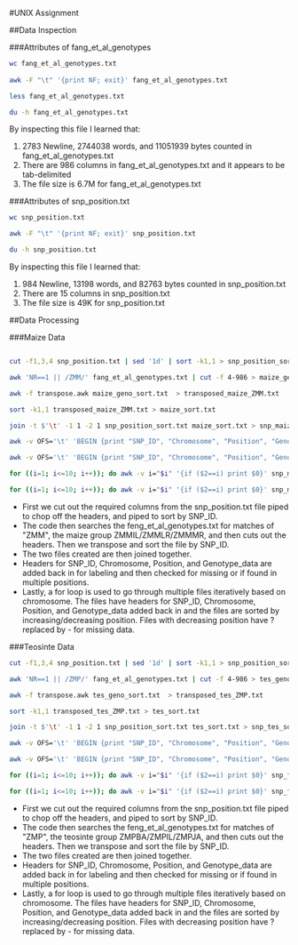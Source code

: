 #UNIX Assignment

##Data Inspection

###Attributes of fang_et_al_genotypes

```sh
wc fang_et_al_genotypes.txt
 
awk -F "\t" '{print NF; exit}' fang_et_al_genotypes.txt

less fang_et_al_genotypes.txt

du -h fang_et_al_genotypes.txt

```

By inspecting this file I learned that:

1. 2783 Newline, 2744038 words, and 11051939 bytes counted in fang_et_al_genotypes.txt
2. There are 986 columns in fang_et_al_genotypes.txt and it appears to be tab-delimited 
3. The file size is 6.7M for fang_et_al_genotypes.txt


###Attributes of snp_position.txt

```sh
wc snp_position.txt

awk -F "\t" '{print NF; exit}' snp_position.txt

du -h snp_position.txt

```

By inspecting this file I learned that:

1.   984 Newline, 13198 words, and 82763  bytes counted in snp_position.txt
2. There are 15 columns in snp_position.txt
3. The file size is 49K for snp_position.txt


##Data Processing

###Maize Data

```sh

cut -f1,3,4 snp_position.txt | sed '1d' | sort -k1,1 > snp_position_sort.txt

awk 'NR==1 || /ZMM/' fang_et_al_genotypes.txt | cut -f 4-986 > maize_geno_sort.txt

awk -f transpose.awk maize_geno_sort.txt  > transposed_maize_ZMM.txt

sort -k1,1 transposed_maize_ZMM.txt > maize_sort.txt

join -t $'\t' -1 1 -2 1 snp_position_sort.txt maize_sort.txt > snp_maize_sort.txt

awk -v OFS='\t' 'BEGIN {print "SNP_ID", "Chromosome", "Position", "Genotype_data"}{print}' snp_maize_sort.txt | awk 'NR==1 || /unknown/' > unknown_maize_snp.txt

awk -v OFS='\t' 'BEGIN {print "SNP_ID", "Chromosome", "Position", "Genotype_data"}{print}' snp_maize_sort.txt | awk 'NR==1 || /multiple/' > multiple_maize_snp.txt

for ((i=1; i<=10; i++)); do awk -v i="$i" '{if ($2==i) print $0}' snp_maize_sort.txt | sort -k3,3n | awk -v OFS='\t' 'BEGIN{print "SNP_ID", "Chromosome", "Position", "Genotype_data"}{print}' > chr"$i"_maize_increasing.txt; done

for ((i=1; i<=10; i++)); do awk -v i="$i" '{if ($2==i) print $0}' snp_maize_sort.txt | sort -k3,3nr | sed 's/?/-/g' | awk -v OFS='\t' 'BEGIN{print "SNP_ID", "Chromosome", "Position", "Genotype_data"}{print}' > chr"$i"_maize_decreasing.txt; done

```

* First we cut out the required columns from the snp_position.txt file piped to chop off the headers, and piped to sort by SNP_ID.
* The code then searches the feng_et_al_genotypes.txt for matches of "ZMM", the maize group ZMMIL/ZMMLR/ZMMMR, and then cuts out the headers. Then we transpose and sort the file by SNP_ID. 
* The two files created are then joined together.
* Headers for SNP_ID, Chromosome, Position, and Genotype_data are added back in for labeling and then checked for missing or if found in multiple positions.
* Lastly, a for loop is used to go through multiple files iteratively based on chromosome. The files have headers for SNP_ID, Chromosome, Position, and Genotype_data added back in and the files are sorted by increasing/decreasing position. Files with decreasing position have ? replaced by - for missing data.



###Teosinte Data

```sh
cut -f1,3,4 snp_position.txt | sed '1d' | sort -k1,1 > snp_position_sort.txt

awk 'NR==1 || /ZMP/' fang_et_al_genotypes.txt | cut -f 4-986 > tes_geno_sort.txt

awk -f transpose.awk tes_geno_sort.txt  > transposed_tes_ZMP.txt

sort -k1,1 transposed_tes_ZMP.txt > tes_sort.txt

join -t $'\t' -1 1 -2 1 snp_position_sort.txt tes_sort.txt > snp_tes_sort.txt

awk -v OFS='\t' 'BEGIN {print "SNP_ID", "Chromosome", "Position", "Genotype_data"}{print}' snp_tes_sort.txt | awk 'NR==1 || /unknown/' > unknown_tes_snp.txt

awk -v OFS='\t' 'BEGIN {print "SNP_ID", "Chromosome", "Position", "Genotype_data"}{print}' snp_tes_sort.txt | awk 'NR==1 || /multiple/' > multiple_tes_snp.txt

for ((i=1; i<=10; i++)); do awk -v i="$i" '{if ($2==i) print $0}' snp_tes_sort.txt | sort -k3,3n | awk -v OFS='\t' 'BEGIN{print "SNP_ID", "Chromosome", "Position", "Genotype_data"}{print}' > chr"$i"_tes_increasing.txt; done

for ((i=1; i<=10; i++)); do awk -v i="$i" '{if ($2==i) print $0}' snp_tes_sort.txt | sort -k3,3nr | sed 's/?/-/g' | awk -v OFS='\t' 'BEGIN{print "SNP_ID", "Chromosome", "Position", "Genotype_data"}{print}' > chr"$i"_tes_decreasing.txt; done


```

* First we cut out the required columns from the snp_position.txt file piped to chop off the headers, and piped to sort by SNP_ID.
* The code then searches the feng_et_al_genotypes.txt for matches of "ZMP", the teosinte group ZMPBA/ZMPIL/ZMPJA, and then cuts out the headers. Then we transpose and sort the file by SNP_ID. 
* The two files created are then joined together.
* Headers for SNP_ID, Chromosome, Position, and Genotype_data are added back in for labeling and then checked for missing or if found in multiple positions.
* Lastly, a for loop is used to go through multiple files iteratively based on chromosome. The files have headers for SNP_ID, Chromosome, Position, and Genotype_data added back in and the files are sorted by increasing/decreasing position. Files with decreasing position have ? replaced by - for missing data.
